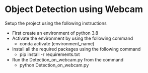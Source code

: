# Object Detection using Webcam
Setup the project using the following instructions
 * First create an environment of python 3.8
 * Activate the environment by using the following command
   * conda activate (environment_name)
 * Install all the required packages using the following command
   * pip install -r requirements.txt
 * Run the Detection_on_webcam.py from the command 
   * python Detection_on_webcam.py
